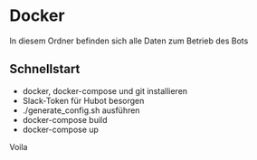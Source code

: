 # Docker

In diesem Ordner befinden sich alle Daten zum Betrieb des Bots

## Schnellstart
* docker, docker-compose und git installieren
* Slack-Token für Hubot besorgen
* ./generate_config.sh ausführen
* docker-compose build
* docker-compose up

Voila
